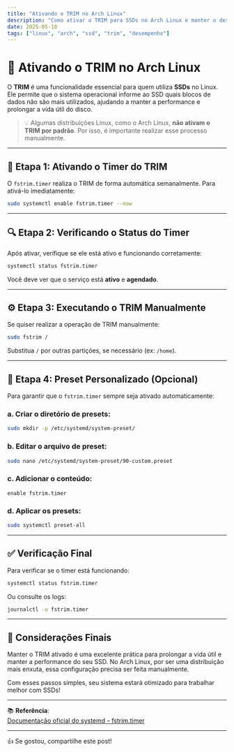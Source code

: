 ```yaml
---
title: "Ativando o TRIM no Arch Linux"
description: "Como ativar o TRIM para SSDs no Arch Linux e manter o desempenho e a vida útil do disco."
date: 2025-05-18
tags: ["linux", "arch", "ssd", "trim", "desempenho"]
---
```


# 🚀 Ativando o TRIM no Arch Linux

O **TRIM** é uma funcionalidade essencial para quem utiliza **SSDs** no Linux. Ele permite que o sistema operacional informe ao SSD quais blocos de dados não são mais utilizados, ajudando a manter a performance e prolongar a vida útil do disco.

> 💡 Algumas distribuições Linux, como o Arch Linux, **não ativam o TRIM por padrão**. Por isso, é importante realizar esse processo manualmente.

---

## 🔧 Etapa 1: Ativando o Timer do TRIM

O `fstrim.timer` realiza o TRIM de forma automática semanalmente. Para ativá-lo imediatamente:

```bash
sudo systemctl enable fstrim.timer --now
```

---

## 🔍 Etapa 2: Verificando o Status do Timer

Após ativar, verifique se ele está ativo e funcionando corretamente:

```bash
systemctl status fstrim.timer
```

Você deve ver que o serviço está **ativo** e **agendado**.

---

## ⚙️ Etapa 3: Executando o TRIM Manualmente

Se quiser realizar a operação de TRIM manualmente:

```bash
sudo fstrim /
```

Substitua `/` por outras partições, se necessário (ex: `/home`).

---

## 📝 Etapa 4: Preset Personalizado (Opcional)

Para garantir que o `fstrim.timer` sempre seja ativado automaticamente:

### a. Criar o diretório de presets:

```bash
sudo mkdir -p /etc/systemd/system-preset/
```

### b. Editar o arquivo de preset:

```bash
sudo nano /etc/systemd/system-preset/90-custom.preset
```

### c. Adicionar o conteúdo:

```
enable fstrim.timer
```

### d. Aplicar os presets:

```bash
sudo systemctl preset-all
```

---

## ✅ Verificação Final

Para verificar se o timer está funcionando:

```bash
systemctl status fstrim.timer
```

Ou consulte os logs:

```bash
journalctl -u fstrim.timer
```

---

## 📌 Considerações Finais

Manter o TRIM ativado é uma excelente prática para prolongar a vida útil e manter a performance do seu SSD. No Arch Linux, por ser uma distribuição mais enxuta, essa configuração precisa ser feita manualmente.

Com esses passos simples, seu sistema estará otimizado para trabalhar melhor com SSDs!

---

📚 **Referência**:  
[Documentação oficial do systemd – fstrim.timer](https://github.com/joaomjbraga/AtivandoTRIM)

---
👍 Se gostou, compartilhe este post!

